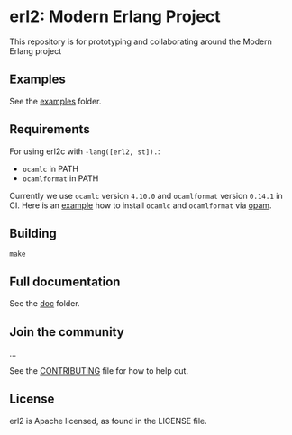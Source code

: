 # erl2: Modern Erlang Project

This repository is for prototyping and collaborating around the Modern Erlang project

## Examples

See the [examples](examples/) folder.

## Requirements

For using erl2c with `-lang([erl2, st]).`:
- `ocamlc` in PATH
- `ocamlformat` in PATH

Currently we use `ocamlc` version `4.10.0` and `ocamlformat` version `0.14.1` in CI.
Here is an [example](https://github.com/WhatsApp/erl2/blob/1e2adc3fdd9f5f30c43de692930d4854379debaf/.github/workflows/erlang.yml#L36-L38)
how to install `ocamlc` and `ocamlformat` via [opam](https://opam.ocaml.org/).

## Building

    make


## Full documentation

See the [doc](doc) folder.

## Join the community
...

See the [CONTRIBUTING](CONTRIBUTING.md) file for how to help out.

## License
erl2 is Apache licensed, as found in the LICENSE file.
